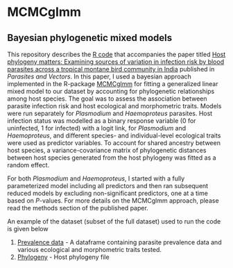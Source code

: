 # MCMCglmm
## Bayesian phylogenetic mixed models 

This repository describes the [R code](SppMCMCglmm_example_PG.R) that accompanies the paper titled [Host phylogeny matters: Examining sources of variation in infection risk by blood parasites across a tropical montane bird community in India](https://parasitesandvectors.biomedcentral.com/articles/10.1186/s13071-020-04404-8) published in *Parasites and Vectors*. In this paper, I used a bayesian approach implemented in the R-package [MCMCglmm](https://rdrr.io/github/jarrodhadfield/MCMCglmm/) for fitting a generalized linear mixed model to our dataset by accounting for phylogenetic relationships among host species. The goal was to assess the association between parasite infection risk and host ecological and morphometric traits. Models were run separately for *Plasmodium* and *Haemoproteus* parasites. Host infection status was modelled as a binary response variable (0 for uninfected, 1 for infected) with a logit link, for *Plasmodium* and *Haemoproteus*, and different species- and individual-level ecological traits were used as predictor variables. To account for shared ancestry between host species, a variance-covariance matrix of phylogenetic distances between host species generated from the host phylogeny was fitted as a random effect.

For both *Plasmodium* and *Haemoproteus*, I started with a fully parameterized model including all predictors and then ran subsequent reduced models by excluding non-significant predictors, one at a time based on *P*-values. For more details on the MCMCglmm approach, please read the methods section of the published paper.

An example of the dataset (subset of the full dataset) used to run the code is given below
1. [Prevalence data](IndSpGeoData_example.csv) - A dataframe containing parasite prevalence data and various ecological and morphometric traits tested.
2. [Phylogeny](sp_ultraTree.tre) - Host phylogeny file
